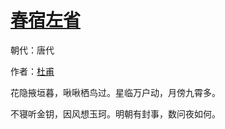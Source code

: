 # [春宿左省](http://so.gushiwen.org/view_10859.aspx)

朝代：唐代

作者：[杜甫](http://so.gushiwen.org/author_474.aspx)

花隐掖垣暮，啾啾栖鸟过。星临万户动，月傍九霄多。 

不寝听金钥，因风想玉珂。明朝有封事，数问夜如何。

